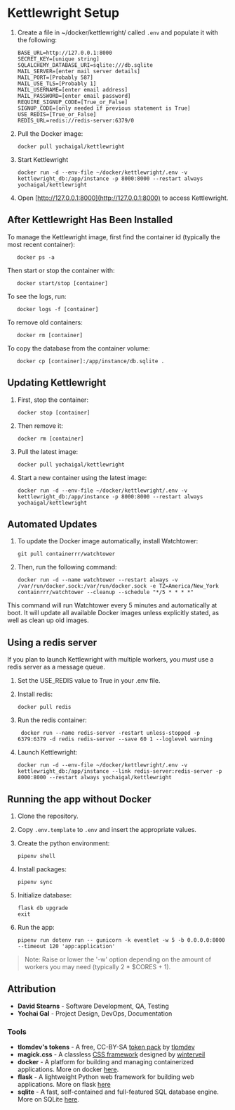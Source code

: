 # Kettlewright Setup

1. Create a file in ~/docker/kettlewright/ called `.env` and populate it with the following:

       BASE_URL=http://127.0.0.1:8000
       SECRET_KEY=[unique string]
       SQLALCHEMY_DATABASE_URI=sqlite:///db.sqlite
       MAIL_SERVER=[enter mail server details]
       MAIL_PORT=[Probably 587]
       MAIL_USE_TLS=[Probably 1]
       MAIL_USERNAME=[enter email address]
       MAIL_PASSWORD=[enter email password]
       REQUIRE_SIGNUP_CODE=[True_or_False]
       SIGNUP_CODE=[only needed if previous statement is True]
       USE_REDIS=[True_or_False]
       REDIS_URL=redis://redis-server:6379/0

2. Pull the Docker image:

       docker pull yochaigal/kettlewright

3. Start Kettlewright

       docker run -d --env-file ~/docker/kettlewright/.env -v kettlewright_db:/app/instance -p 8000:8000 --restart always yochaigal/kettlewright

4. Open [http://127.0.0.1:8000](http://127.0.0.1:8000) to access Kettlewright.

## After Kettlewright Has Been Installed

To manage the Kettlewright image, first find the container id (typically the most recent container):

       docker ps -a

Then start or stop the container with:

       docker start/stop [container]

To see the logs, run:

       docker logs -f [container]

To remove old containers:

       docker rm [container]

To copy the database from the container volume:

       docker cp [container]:/app/instance/db.sqlite .

## Updating Kettlewright

1. First, stop the container:

       docker stop [container]

2. Then remove it:

       docker rm [container]

3. Pull the latest image:

       docker pull yochaigal/kettlewright

4. Start a new container using the latest image:

       docker run -d --env-file ~/docker/kettlewright/.env -v kettlewright_db:/app/instance -p 8000:8000 --restart always yochaigal/kettlewright

## Automated Updates

1. To update the Docker image automatically, install Watchtower:

       git pull containerrr/watchtower

2. Then, run the following command:

       docker run -d --name watchtower --restart always -v /var/run/docker.sock:/var/run/docker.sock -e TZ=America/New_York containrrr/watchtower --cleanup --schedule "*/5 * * * *"
       
This command will run Watchtower every 5 minutes and automatically at boot. It will update all available Docker images unless explicitly stated, as well as clean up old images.

## Using a redis server

If you plan to launch Kettlewright with multiple workers, you _must_ use a redis server as a message queue.

1. Set the USE_REDIS value to True in your .env file. 

2. Install redis:

       docker pull redis

3. Run the redis container:

        docker run --name redis-server -restart unless-stopped -p 6379:6379 -d redis redis-server --save 60 1 --loglevel warning

4. Launch Kettlewright:

       docker run -d --env-file ~/docker/kettlewright/.env -v kettlewright_db:/app/instance --link redis-server:redis-server -p 8000:8000 --restart always yochaigal/kettlewright

## Running the app without Docker

1. Clone the repository.

2. Copy `.env.template` to `.env` and insert the appropriate values.

3. Create the python environment:

       pipenv shell

4. Install packages:

       pipenv sync

5. Initialize database:

       flask db upgrade
       exit

6. Run the app:

       pipenv run dotenv run -- gunicorn -k eventlet -w 5 -b 0.0.0.0:8000 --timeout 120 'app:application'

> Note: Raise or lower the '-w' option depending on the amount of workers you may need (typically 2 * $CORES + 1).

## Attribution

- **David Stearns** -  Software Development, QA, Testing
- **Yochai Gal** - Project Design, DevOps, Documentation

### Tools

- **tlomdev's tokens** - A free, CC-BY-SA [token pack](https://tlomdev.itch.io/tlomdevs-tokens) by [tlomdev](https://tlomdev.itch.io/)
- **magick.css** - A classless [CSS framework](https://css.winterveil.net/) designed by [winterveil](https://github.com/wintermute-cell)
- **docker** - A platform for building and managing containerized applications. More on docker [here](https://www.docker.com/).
- **flask** -  A lightweight Python web framework for building web applications. More on flask [here](https://flask.palletsprojects.com/en/3.0.x/)
- **sqlite** - A fast, self-contained and full-featured SQL database engine. More on SQLite [here](https://www.sqlite.org/).